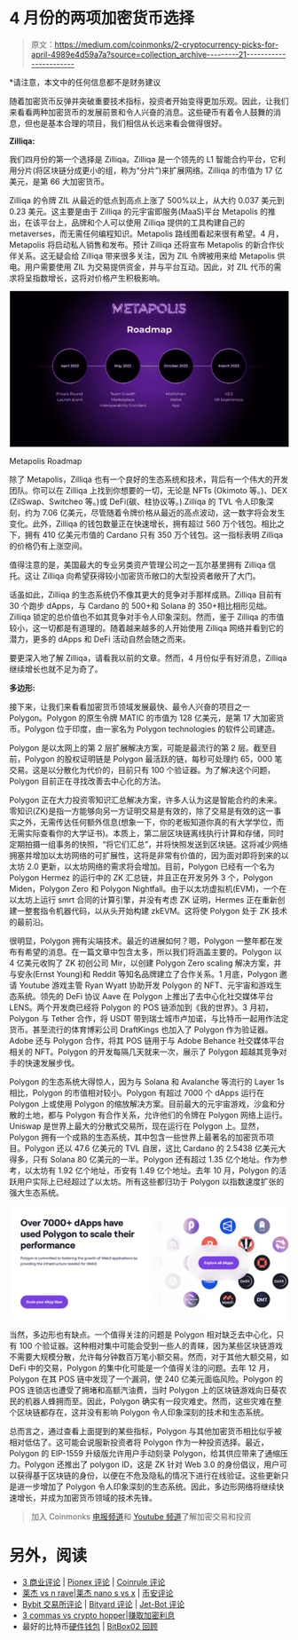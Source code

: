 # 4 月份的两项加密货币选择

> 原文：<https://medium.com/coinmonks/2-cryptocurrency-picks-for-april-4989e4d59a7a?source=collection_archive---------21----------------------->

*请注意，本文中的任何信息都不是财务建议

随着加密货币反弹并突破重要技术指标，投资者开始变得更加乐观。因此，让我们来看看两种加密货币的发展前景和令人兴奋的消息。这些硬币有着令人鼓舞的消息，但也是基本合理的项目，我们相信从长远来看会做得很好。

**Zilliqa:**

我们四月份的第一个选择是 Zilliqa。Zilliqa 是一个领先的 L1 智能合约平台，它利用分片(将区块链分成更小的组，称为“分片”)来扩展网络。Zilliqa 的市值为 17 亿美元，是第 66 大加密货币。

Zilliqa 的令牌 ZIL 从最近的低点到高点上涨了 500%以上，从大约 0.037 美元到 0.23 美元。这主要是由于 Zilliqa 的元宇宙即服务(MaaS)平台 Metapolis 的推出，在该平台上，品牌和个人可以使用 Zilliqa 提供的工具构建自己的 metaverses，而无需任何编程知识。Metapolis 路线图看起来很有希望。4 月，Metapolis 将启动私人销售和发布。预计 Zilliqa 还将宣布 Metapolis 的新合作伙伴关系。这无疑会给 Zilliqa 带来很多关注，因为 ZIL 令牌被用来给 Metapolis 供电。用户需要使用 ZIL 为交易提供资金，并与平台互动。因此，对 ZIL 代币的需求将呈指数增长，这将对价格产生积极影响。

![](img/d5589843582dc1f67c656e1421845dd6.png)

Metapolis Roadmap

除了 Metapolis，Zilliqa 也有一个良好的生态系统和技术，背后有一个伟大的开发团队。你可以在 Zilliqa 上找到你想要的一切，无论是 NFTs (Okimoto 等。)、DEX (ZilSwap、Switcheo 等。)或 DeFi(碳、柱协议等。).Zilliqa 的 TVL 令人印象深刻，约为 7.06 亿美元，尽管随着令牌价格从最近的高点波动，这一数字将会发生变化。此外，Zilliqa 的钱包数量正在快速增长，拥有超过 560 万个钱包。相比之下，拥有 410 亿美元市值的 Cardano 只有 350 万个钱包。这一指标表明 Zilliqa 的价格仍有上涨空间。

值得注意的是，美国最大的专业另类资产管理公司之一瓦尔基里拥有 Zilliqa 信托。这让 Zilliqa 向希望获得较小加密货币敞口的大型投资者敞开了大门。

话虽如此，Zilliqa 的生态系统仍不像其更大的竞争对手那样成熟。Zilliqa 目前有 30 个跑步 dApps，与 Cardano 的 500+和 Solana 的 350+相比相形见绌。Zilliqa 锁定的总价值也不如其竞争对手令人印象深刻。然而，鉴于 Zilliqa 的市值较小，这一切都是有道理的。随着越来越多的人开始使用 Zilliqa 网络并看到它的潜力，更多的 dApps 和 DeFi 活动自然会随之而来。

要更深入地了解 Zilliqa，请看我以前的文章。然而，4 月份似乎有好消息，Zilliqa 继续增长也就不足为奇了。

**多边形:**

接下来，让我们来看看加密货币领域发展最快、最令人兴奋的项目之一 Polygon。Polygon 的原生令牌 MATIC 的市值为 128 亿美元，是第 17 大加密货币。Polygon 位于印度，由一家名为 Polygon technologies 的软件公司建造。

Polygon 是以太网上的第 2 层扩展解决方案，可能是最流行的第 2 层。截至目前，Polygon 的股权证明链是 Polygon 最活跃的链，每秒可处理约 65，000 笔交易。这是以分散化为代价的，目前只有 100 个验证器。为了解决这个问题，Polygon 目前正在寻找改善去中心化的方法。

Polygon 正在大力投资零知识汇总解决方案，许多人认为这是智能合约的未来。零知识(ZK)是指一方能够向另一方证明交易是有效的，除了交易是有效的这一事实之外，无需传达任何额外信息(想象一下，你的老板知道你真的有大学学位，而无需实际查看你的大学证书)。本质上，第二层区块链离线执行计算和存储，同时定期拍摄一组事务的快照，“将它们汇总”，并将快照发送到区块链。这将减少网络拥塞并增加以太坊网络的可扩展性，这将是非常有价值的，因为面对即将到来的以太坊 2.0 更新，以太坊网络的需求将会增加。目前，Polygon 已经有一个名为 Polygon Hermez 的运行中的 ZK 汇总链，并且正在开发另外 3 个，Polygon Miden，Polygon Zero 和 Polygon Nightfall。由于以太坊虚拟机(EVM)，一个在以太坊上运行 smrt 合同的计算引擎，并没有考虑 ZK 证明，Hermes 正在重新创建一整套指令机器代码，以从头开始构建 zkEVM。这将使 Polygon 处于 ZK 技术的最前沿。

很明显，Polygon 拥有尖端技术。最近的进展如何？嗯，Polygon 一整年都在发布有希望的消息。在一篇文章中包含太多，所以我们将涵盖主要的。Polygon 以 4 亿美元收购了 ZK 初创公司 Mir，以创建 Polygon Zero scaling 解决方案，并与安永(Ernst Young)和 Reddit 等知名品牌建立了合作关系。1 月底，Polygon 邀请 Youtube 游戏主管 Ryan Wyatt 协助开发 Polygon 的 NFT、元宇宙和游戏生态系统。领先的 DeFi 协议 Aave 在 Polygon 上推出了去中心化社交媒体平台 LENS。两个开发商已经将 Polygon 的 POS 链添加到《我的世界》。3 月初，Polygon 与 Tether 合作，将 USDT 带到瑞士城市卢加诺，与比特币一起用作法定货币。甚至流行的体育博彩公司 DraftKings 也加入了 Polygon 作为验证器。Adobe 还与 Polygon 合作，将其 POS 链用于与 Adobe Behance 社交媒体平台相关的 NFT。Polygon 的开发每隔几天就来一次，展示了 Polygon 超越其竞争对手的快速发展步伐。

Polygon 的生态系统大得惊人，因为与 Solana 和 Avalanche 等流行的 Layer 1s 相比，Polygon 的市值相对较小。Polygon 有超过 7000 个 dApps 运行在 Polygon 上或使用 Polygon 的缩放解决方案。目前最大的元宇宙游戏，沙盒和分散的土地，都与 Polygon 有合作关系，允许他们的令牌在 Polygon 网络上运行。Uniswap 是世界上最大的分散式交易所，现在运行在 Polygon 上。显然，Polygon 拥有一个成熟的生态系统，其中包含一些世界上最著名的加密货币项目。Polygon 还以 47.6 亿美元的 TVL 自居，这比 Cardano 的 2.5438 亿美元大得多，只有 Solana 80 亿美元的一半。Polygon 还有超过 1.35 亿个地址。作为参考，以太坊有 1.92 亿个地址，币安有 1.49 亿个地址。去年 10 月，Polygon 的活跃用户实际上已经超过了以太坊。所有这些都归功于 Polygon 以指数速度扩张的强大生态系统。

![](img/c67865500da506bcb5a9f31a898bcefb.png)

当然，多边形也有缺点。一个值得关注的问题是 Polygon 相对缺乏去中心化，只有 100 个验证器。这种相对集中可能会受到一些人的青睐，因为某些区块链游戏不需要大规模分散，允许每分钟数百万笔小额交易。然而，对于其他大额交易，如 DeFi 中的交易，Polygon 的集中化可能是一个值得关注的问题。去年 12 月，Polygon 在其 POS 链中发现了一个漏洞，使 240 亿美元面临风险。Polygon 的 POS 连锁店也遭受了拥堵和高额汽油费，当时 Polygon 上的区块链游戏向日葵农民的机器人蜂拥而至。因此，Polygon 确实有一段灾难史。然而，这些灾难在整个区块链都存在，这并没有影响 Polygon 令人印象深刻的技术和生态系统。

总而言之，通过查看上面提到的某些指标，Polygon 与其他加密货币相比似乎被相对低估了。这可能会说服新投资者将 Polygon 作为一种投资选择。最近，Polygon 的 EIP-1559 升级版允许用户手动刻录 Polygon，给其供应带来了通缩压力。Polygon 还推出了 polygon ID，这是 ZK 针对 Web 3.0 的身份倡议，用户可以获得基于区块链的身份，以便在不危及隐私的情况下进行在线验证。这些更新只是进一步增加了 Polygon 令人印象深刻的生态系统。因此，多边形网络将继续快速增长，并成为加密货币领域的技术先锋。

> 加入 Coinmonks [电报频道](https://t.me/coincodecap)和 [Youtube 频道](https://www.youtube.com/c/coinmonks/videos)了解加密交易和投资

# 另外，阅读

*   [3 商业评论](/coinmonks/3commas-review-an-excellent-crypto-trading-bot-2020-1313a58bec92) | [Pionex 评论](https://coincodecap.com/pionex-review-exchange-with-crypto-trading-bot) | [Coinrule 评论](/coinmonks/coinrule-review-2021-a-beginner-friendly-crypto-trading-bot-daf0504848ba)
*   [莱杰 vs n rave](/coinmonks/ledger-vs-ngrave-zero-7e40f0c1d694)|[莱杰 nano s vs x](/coinmonks/ledger-nano-s-vs-x-battery-hardware-price-storage-59a6663fe3b0) | [币安评论](/coinmonks/binance-review-ee10d3bf3b6e)
*   [Bybit 交易所评论](/coinmonks/bybit-exchange-review-dbd570019b71) | [Bityard 评论](https://coincodecap.com/bityard-reivew) | [Jet-Bot 评论](https://coincodecap.com/jet-bot-review)
*   [3 commas vs crypto hopper](/coinmonks/3commas-vs-pionex-vs-cryptohopper-best-crypto-bot-6a98d2baa203)|[赚取加密利息](/coinmonks/earn-crypto-interest-b10b810fdda3)
*   最好的比特币[硬件钱包](/coinmonks/hardware-wallets-dfa1211730c6) | [BitBox02 回顾](/coinmonks/bitbox02-review-your-swiss-bitcoin-hardware-wallet-c36c88fff29)